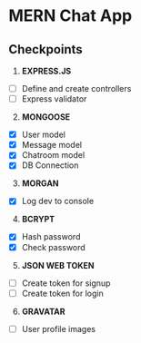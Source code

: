 # MERN Chat App

## Checkpoints

1. **EXPRESS.JS**

- [ ] Define and create controllers
- [ ] Express validator

2. **MONGOOSE**

- [x] User model
- [x] Message model
- [x] Chatroom model
- [x] DB Connection

3. **MORGAN**

- [x] Log dev to console

4. **BCRYPT**

- [x] Hash password
- [x] Check password

5. **JSON WEB TOKEN**

- [ ] Create token for signup
- [ ] Create token for login

6. **GRAVATAR**

- [ ] User profile images
